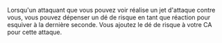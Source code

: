 Lorsqu'un attaquant que vous pouvez voir réalise un jet d'attaque contre vous, vous pouvez dépenser un dé de risque en tant que réaction pour esquiver à la dernière seconde. Vous ajoutez le dé de risque à votre CA pour cette attaque.
